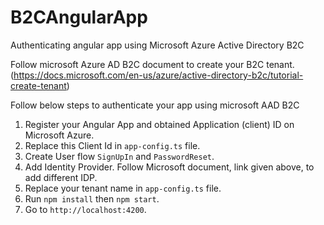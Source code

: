 # B2CAngularApp
Authenticating angular app using Microsoft Azure Active Directory B2C

Follow microsoft Azure AD B2C document to create your B2C tenant. 
(https://docs.microsoft.com/en-us/azure/active-directory-b2c/tutorial-create-tenant)

Follow below steps to authenticate your app using microsoft AAD B2C 

1. Register your Angular App and obtained Application (client) ID on Microsoft Azure.
2. Replace this Client Id in `app-config.ts` file.
3. Create User flow `SignUpIn` and `PasswordReset`.
4. Add Identity Provider. Follow Microsoft document, link given above, to add different IDP.
5. Replace your tenant name in `app-config.ts` file.
6. Run `npm install` then `npm start`.
7. Go to `http://localhost:4200`.



